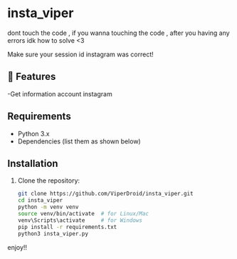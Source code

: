 # insta_viper

dont touch the code , if you wanna touching the code , after you having any errors idk how to solve <3

Make sure your session id instagram was correct!

## 🚀 Features
-Get information account instagram




## Requirements
- Python 3.x
- Dependencies (list them as shown below)

## Installation

1. Clone the repository:
   ```bash
   git clone https://github.com/ViperDroid/insta_viper.git
   cd insta_viper
   python -m venv venv
   source venv/bin/activate  # for Linux/Mac
   venv\Scripts\activate     # for Windows
   pip install -r requirements.txt
   python3 insta_viper.py
enjoy!!
